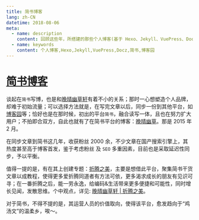 ```yaml
---
title: 简书博客
lang: zh-CN
datetime: 2018-08-06
meta:
  - name: description
    content: 回顾这些年，所搭建的那些个人博客(基于 Hexo、Jekyll、VuePress、Docz 等)，以及体验过的写作分享平台(如：博客园、简书、微信公众号等)。
  - name: keywords
    content: 个人博客,Hexo,Jekyll,VuePress,Docz,简书,博客园
---
```


# [简书博客](https://www.jianshu.com/u/9aae3d8f4c3d)

谈起在`简书`写博，也是和[晚晴幽草轩](https://jeffjade.com/)有着不小的关系；那时一心想塑造个人品牌，却难于初始流量；可以选择方法就是，在写完文章以后，同步一份到其他平台，如[博客园](https://www.cnblogs.com/jadeboy/)等；恰好也是在那时候，初出的平台`简书`，融合读写一体，且也在努力扩大用户；不拍即合双方，自此也就有了在简书平台的博客：[晚晴幽草](https://www.jianshu.com/u/9aae3d8f4c3d)。那是 2015 年 2 月。

在同步文章到简书这几年，收获粉丝 2000 余，不少文章在国产搜索引擎上，其热度甚至高于博客首发，鉴于考虑粉丝 及 `SEO` 多重因素，目前也是采取延迟性同步，予以平衡。

值得一提的是，有在其上创建专题：[折腾之美](https://www.jianshu.com/c/2f6a49e22121)，主要是想借此平台，聚集简书干货文章以成教程，使得更多爱折腾同道者有方法可依，更多渴求成长的朋友有见识可寻；在一番折腾之后，能一劳永逸，给编码&生活带来更多便捷和可能性，同时增长见闻，发散思维。个中观点，详见: [晚晴幽草轩 | 折腾之美](https://jeffjade.com/2016/02/22/2016-02-22-beautiful-of-toss/)。

对于简书，不得不提的是，其运营人员的价值取向，使得该平台，愈发趋向于“鸡汤文”的温柔乡，唉～。

<Advertisement />
